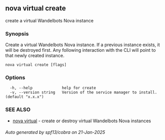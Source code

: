 ## nova virtual create

create a virtual Wandelbots Nova instance

### Synopsis

Create a virtual Wandelbots Nova instance. 
	If a previous instance exists, it will be destroyed first. Any following interaction with the CLI will point to that newly created instance.

```
nova virtual create [flags]
```

### Options

```
  -h, --help             help for create
  -v, --version string   Version of the service manager to install. (default "x.x.x")
```

### SEE ALSO

* [nova virtual](nova_virtual.md)	 - create or destroy virtual Wandelbots Nova instances

###### Auto generated by spf13/cobra on 21-Jan-2025
